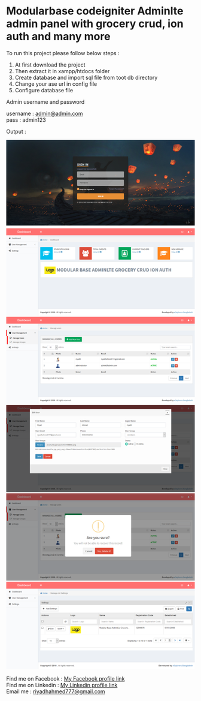 <h1>Modularbase codeigniter Adminlte admin panel with grocery crud, ion auth and many more </h1> 


To run this project please follow below steps :   

1. At first download the project   
2. Then extract it in xampp/htdocs folder  
3. Create database and import sql file from toot db directory  
4. Change your ase url in config file  
5. Configure database file  

  Admin username and password   

  username : admin@admin.com  
  pass : admin123


Output : 

![alt text](./screenshoot/login.png)
![alt text](./screenshoot/Dashboard.png)
![alt text](./screenshoot/users.png)
![alt text](./screenshoot/edit.png)
![alt text](./screenshoot/delete.png)
![alt text](./screenshoot/settings.png)

 Find me on Facebook  : [ My Facebook profile link](https://www.facebook.com/morshed.riyad) \
 Find me on  Linkedin  : [My Linkedin profile  link](https://www.linkedin.com/in/monjur-morshed-riyadh-6aaba465/)  \
 Email me : riyadhahmed777@gmail.com